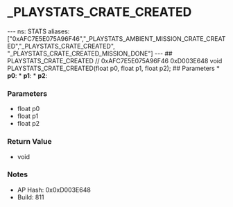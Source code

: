 # _PLAYSTATS_CRATE_CREATED

--- ns: STATS aliases: ["0xAFC7E5E075A96F46","_PLAYSTATS_AMBIENT_MISSION_CRATE_CREATED","_PLAYSTATS_CRATE_CREATED", "_PLAYSTATS_CRATE_CREATED_MISSION_DONE"] --- ## PLAYSTATS_CRATE_CREATED  // 0xAFC7E5E075A96F46 0xD003E648 void PLAYSTATS_CRATE_CREATED(float p0, float p1, float p2);  ## Parameters * **p0**: * **p1**: * **p2**:

### Parameters
* float p0
* float p1
* float p2

### Return Value
* void

### Notes
* AP Hash: 0x0xD003E648
* Build: 811

